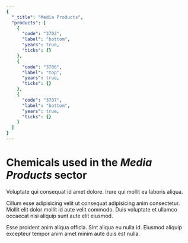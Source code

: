 ```yaml
---
{
  "_title": "Media Products",
  "products": [
    {
      "code": "3702",
      "label": "bottom",
      "years": true,
      "ticks": {}
    },
    {
      "code": "3706",
      "label": "top",
      "years": true,
      "ticks": {}
    },
    {
      "code": "3707",
      "label": "bottom",
      "years": true,
      "ticks": {}
    }
  ]
}
---
```


# Chemicals used in the _Media Products_ sector

Voluptate qui consequat id amet dolore. Irure qui mollit ea laboris aliqua.

Cillum esse adipisicing velit ut consequat adipisicing anim consectetur. Mollit elit dolor mollit id aute velit commodo. Duis voluptate et ullamco occaecat nisi aliquip sunt aute elit eiusmod.

Esse proident anim aliqua officia. Sint aliqua eu nulla id. Eiusmod aliquip excepteur tempor anim amet minim aute duis est nulla.